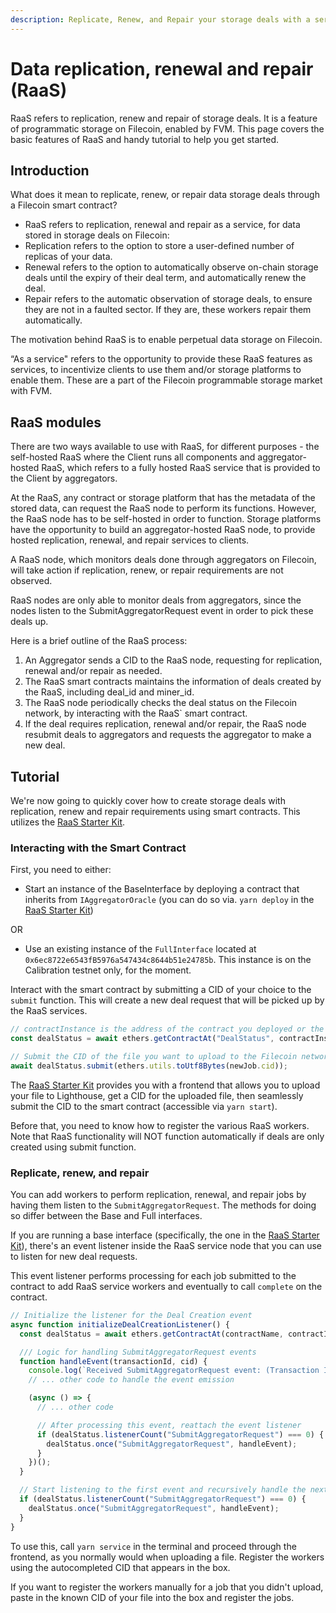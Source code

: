 ```yaml
---
description: Replicate, Renew, and Repair your storage deals with a service
---
```


# Data replication, renewal and repair (RaaS)

RaaS refers to replication, renew and repair of storage deals. It is a feature of programmatic storage on Filecoin, enabled by FVM. This page covers the basic features of RaaS and handy tutorial to help you get started.

## Introduction

What does it mean to replicate, renew, or repair data storage deals through a Filecoin smart contract?

* RaaS refers to replication, renewal and repair as a service, for data stored in storage deals on Filecoin:
* Replication refers to the option to store a user-defined number of replicas of your data.
* Renewal refers to the option to automatically observe on-chain storage deals until the expiry of their deal term, and automatically renew the deal.
* Repair refers to the automatic observation of storage deals, to ensure they are not in a faulted sector. If they are, these workers repair them automatically.

The motivation behind RaaS is to enable perpetual data storage on Filecoin.

“As a service" refers to the opportunity to provide these RaaS features as services, to incentivize clients to use them and/or storage platforms to enable them. These are a part of the Filecoin programmable storage market with FVM.

## RaaS modules

There are two ways available to use with RaaS, for different purposes - the self-hosted RaaS where the Client runs all components and aggregator-hosted RaaS, which refers to a fully hosted RaaS service that is provided to the Client by aggregators.

At the RaaS, any contract or storage platform that has the metadata of the stored data, can request the RaaS node to perform its functions. However, the RaaS node has to be self-hosted in order to function. Storage platforms have the opportunity to build an aggregator-hosted RaaS node, to provide hosted replication, renewal, and repair services to clients.

A RaaS node, which monitors deals done through aggregators on Filecoin, will take action if replication, renew, or repair requirements are not observed.

RaaS nodes are only able to monitor deals from aggregators, since the nodes listen to the SubmitAggregatorRequest event in order to pick these deals up.

Here is a brief outline of the RaaS process:

1. An Aggregator sends a CID to the RaaS node, requesting for replication, renewal and/or repair as needed.
2. The RaaS smart contracts maintains the information of deals created by the RaaS, including deal\_id and miner\_id.
3. The RaaS node periodically checks the deal status on the Filecoin network, by interacting with the RaaS\` smart contract.
4. If the deal requires replication, renewal and/or repair, the RaaS node resubmit deals to aggregators and requests the aggregator to make a new deal.

## Tutorial

We're now going to quickly cover how to create storage deals with replication, renew and repair requirements using smart contracts. This utilizes the [RaaS Starter Kit](https://github.com/filecoin-project/raas-starter-kit).

### Interacting with the Smart Contract

First, you need to either:

* Start an instance of the BaseInterface by deploying a contract that inherits from `IAggregatorOracle` (you can do so via. `yarn deploy` in the [RaaS Starter Kit](https://github.com/filecoin-project/raas-starter-kit))

OR

* Use an existing instance of the `FullInterface` located at `0x6ec8722e6543fB5976a547434c8644b51e24785b`. This instance is on the Calibration testnet only, for the moment.

Interact with the smart contract by submitting a CID of your choice to the `submit` function. This will create a new deal request that will be picked up by the RaaS services.

```javascript
// contractInstance is the address of the contract you deployed or the FullInterface address above.
const dealStatus = await ethers.getContractAt("DealStatus", contractInstance);

// Submit the CID of the file you want to upload to the Filecoin network in the following way.
await dealStatus.submit(ethers.utils.toUtf8Bytes(newJob.cid));
```

The [RaaS Starter Kit](https://github.com/filecoin-project/raas-starter-kit) provides you with a frontend that allows you to upload your file to Lighthouse, get a CID for the uploaded file, then seamlessly submit the CID to the smart contract (accessible via `yarn start`).

Before that, you need to know how to register the various RaaS workers. Note that RaaS functionality will NOT function automatically if deals are only created using submit function.

### Replicate, renew, and repair

You can add workers to perform replication, renewal, and repair jobs by having them listen to the `SubmitAggregatorRequest`. The methods for doing so differ between the Base and Full interfaces.

If you are running a base interface (specifically, the one in the [RaaS Starter Kit](https://github.com/filecoin-project/raas-starter-kit)), there's an event listener inside the RaaS service node that you can use to listen for new deal requests.

This event listener performs processing for each job submitted to the contract to add RaaS service workers and eventually to call `complete` on the contract.

```javascript
// Initialize the listener for the Deal Creation event
async function initializeDealCreationListener() {
  const dealStatus = await ethers.getContractAt(contractName, contractInstance);

  /// Logic for handling SubmitAggregatorRequest events
  function handleEvent(transactionId, cid) {
    console.log(`Received SubmitAggregatorRequest event: (Transaction ID: ${transactionId}, CID: ${cid})`);
    // ... other code to handle the event emission

    (async () => {
      // ... other code

      // After processing this event, reattach the event listener
      if (dealStatus.listenerCount("SubmitAggregatorRequest") === 0) {
        dealStatus.once("SubmitAggregatorRequest", handleEvent);
      }
    })();
  }

  // Start listening to the first event and recursively handle the next events
  if (dealStatus.listenerCount("SubmitAggregatorRequest") === 0) {
    dealStatus.once("SubmitAggregatorRequest", handleEvent);
  }
}
```

To use this, call `yarn service` in the terminal and proceed through the frontend, as you normally would when uploading a file. Register the workers using the autocompleted CID that appears in the box.

If you want to register the workers manually for a job that you didn't upload, paste in the known CID of your file into the box and register the jobs.
